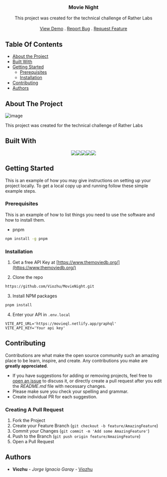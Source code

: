<br/>
<p align="center">
  <h3 align="center">Movie Night</h3>

  <p align="center">
    This project was created for the technical challenge of Rather Labs
    <br/>
    <br/>
    <a href="https://movie-night-flame.vercel.app/" target="_blank">View Demo</a>
    .
    <a href="https://github.com/Viozhu/Movie Night/issues">Report Bug</a>
    .
    <a href="https://github.com/Viozhu/Movie Night/issues">Request Feature</a>
  </p>
</p> 

## Table Of Contents

* [About the Project](#about-the-project)
* [Built With](#built-with)
* [Getting Started](#getting-started)
  * [Prerequisites](#prerequisites)
  * [Installation](#installation)
* [Contributing](#contributing)
* [Authors](#authors)

## About The Project

![image](https://user-images.githubusercontent.com/76756295/220177467-73a369a5-66ce-44f3-90b7-a255d021a2af.png)


This project was created for the technical challenge of Rather Labs

## Built With
<div style="display:flex; justify-content: center;">
<img src="https://img.shields.io/badge/React-20232A?style=for-the-badge&logo=react&logoColor=61DAFB" />   
<img src="https://img.shields.io/badge/TypeScript-007ACC?style=for-the-badge&logo=typescript&logoColor=white" /> 
<img src="https://img.shields.io/badge/Apollo%20GraphQL-311C87?&style=for-the-badge&logo=Apollo%20GraphQL&logoColor=white" />
<img src="https://img.shields.io/badge/React_Query-FF4154?style=for-the-badge&logo=React_Query&logoColor=white" />
<img src="https://img.shields.io/badge/Vite-B73BFE?style=for-the-badge&logo=vite&logoColor=FFD62E" /> 
</div>

## Getting Started

This is an example of how you may give instructions on setting up your project locally.
To get a local copy up and running follow these simple example steps.

### Prerequisites

This is an example of how to list things you need to use the software and how to install them.

* pnpm

```sh
npm install -g pnpm
```

### Installation

1. Get a free API Key at [https://www.themoviedb.org/](https://www.themoviedb.org/)

2. Clone the repo

```sh
https://github.com/Viozhu/MovieNight.git
```

3. Install NPM packages

```sh
pnpm install
```

4. Enter your API in `.env.local`

```ENV
VITE_API_URL='https://movieql.netlify.app/graphql'
VITE_API_KEY='Your api key'
```
## Contributing

Contributions are what make the open source community such an amazing place to be learn, inspire, and create. Any contributions you make are **greatly appreciated**.
* If you have suggestions for adding or removing projects, feel free to [open an issue](https://github.com/Viozhu/MovieNight/issues/new) to discuss it, or directly create a pull request after you edit the *README.md* file with necessary changes.
* Please make sure you check your spelling and grammar.
* Create individual PR for each suggestion.

### Creating A Pull Request

1. Fork the Project
2. Create your Feature Branch (`git checkout -b feature/AmazingFeature`)
3. Commit your Changes (`git commit -m 'Add some AmazingFeature'`)
4. Push to the Branch (`git push origin feature/AmazingFeature`)
5. Open a Pull Request

## Authors

* **Viozhu** - *Jorge Ignacio Garay* - [Viozhu](https://github.com/Viozhu/)


